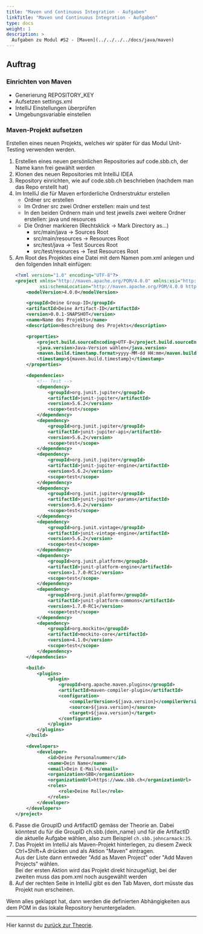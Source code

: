 ```yaml
---
title: "Maven und Continuous Integration - Aufgaben"
linkTitle: "Maven und Continuous Integration - Aufgaben"
type: docs
weight: 1
description: >
  Aufgaben zu Modul #S2 - [Maven](../../../../docs/java/maven)
---
```


## Auftrag

### Einrichten von Maven
- Generierung REPOSITORY_KEY
- Aufsetzen settings.xml
- IntelliJ Einstellungen überprüfen
- Umgebungsvariable einstellen

### Maven-Projekt aufsetzen
Erstellen eines neuen Projekts, welches wir später für das Modul Unit-Testing verwenden werden.

1. Erstellen eines neuen persönlichen Repositories auf code.sbb.ch, der Name kann frei gewählt werden
2. Klonen des neuen Repositories mit IntelliJ IDEA
3. Repository einrichten, wie auf code.sbb.ch beschrieben (nachdem man das Repo erstellt hat)
4. Im IntelliJ die für Maven erforderliche Ordnerstruktur erstellen
   * Ordner src erstellen
   * Im Ordner src zwei Ordner erstellen: main und test
   * In den beiden Ordnern main und test jeweils zwei weitere Ordner erstellen: java und resources
   * Die Ordner markieren (Rechtsklick -> Mark Directory as...)
      * src/main/java -> Sources Root
      * src/main/resources -> Resources Root
      * src/test/java -> Test Sources Root
      * src/test/resources -> Test Resources Root
5. Am Root des Projektes eine Datei mit dem Namen pom.xml anlegen und den folgenden Inhalt einfügen:
    ```xml
    <?xml version="1.0" encoding="UTF-8"?>
    <project xmlns="http://maven.apache.org/POM/4.0.0" xmlns:xsi="http://www.w3.org/2001/XMLSchema-instance"
             xsi:schemaLocation="http://maven.apache.org/POM/4.0.0 https://maven.apache.org/xsd/maven-4.0.0.xsd">
        <modelVersion>4.0.0</modelVersion>
    
        <groupId>Deine Group-ID</groupId>
        <artifactId>Deine Artifact-ID</artifactId>
        <version>0.0.1-SNAPSHOT</version>
        <name>Name des Projekts</name>
        <description>Beschreibung des Projekts</description>
    
        <properties>
            <project.build.sourceEncoding>UTF-8</project.build.sourceEncoding>
            <java.version>Java-Version wählen</java.version>
            <maven.build.timestamp.format>yyyy-MM-dd HH:mm</maven.build.timestamp.format>
            <timestamp>${maven.build.timestamp}</timestamp>
        </properties>
    
        <dependencies>
            <!-- Test -->
            <dependency>
                <groupId>org.junit.jupiter</groupId>
                <artifactId>junit-jupiter</artifactId>
                <version>5.6.2</version>
                <scope>test</scope>
            </dependency>
            <dependency>
                <groupId>org.junit.jupiter</groupId>
                <artifactId>junit-jupiter-api</artifactId>
                <version>5.6.2</version>
                <scope>test</scope>
            </dependency>
            <dependency>
                <groupId>org.junit.jupiter</groupId>
                <artifactId>junit-jupiter-engine</artifactId>
                <version>5.6.2</version>
                <scope>test</scope>
            </dependency>
            <dependency>
                <groupId>org.junit.jupiter</groupId>
                <artifactId>junit-jupiter-params</artifactId>
                <version>5.6.2</version>
                <scope>test</scope>
            </dependency>
            <dependency>
                <groupId>org.junit.vintage</groupId>
                <artifactId>junit-vintage-engine</artifactId>
                <version>5.6.2</version>
                <scope>test</scope>
            </dependency>
            <dependency>
                <groupId>org.junit.platform</groupId>
                <artifactId>junit-platform-engine</artifactId>
                <version>1.7.0-RC1</version>
                <scope>test</scope>
            </dependency>
            <dependency>
                <groupId>org.junit.platform</groupId>
                <artifactId>junit-platform-commons</artifactId>
                <version>1.7.0-RC1</version>
                <scope>test</scope>
            </dependency>
            <dependency>
                <groupId>org.mockito</groupId>
                <artifactId>mockito-core</artifactId>
                <version>4.1.0</version>
                <scope>test</scope>
            </dependency>
        </dependencies>
    
        <build>
            <plugins>
                <plugin>
                    <groupId>org.apache.maven.plugins</groupId>
                    <artifactId>maven-compiler-plugin</artifactId>
                    <configuration>
                        <compilerVersion>${java.version}</compilerVersion>
                        <source>${java.version}</source>
                        <target>${java.version}</target>
                    </configuration>
                </plugin>
            </plugins>
        </build>
    
        <developers>
            <developer>
                <id>Deine Personalnummer</id>
                <name>Dein Name</name>
                <email>Dein E-Mail</email>
                <organization>SBB</organization>
                <organizationUrl>https://www.sbb.ch</organizationUrl>
                <roles>
                    <role>Deine Rolle</role>
                </roles>
            </developer>
        </developers>
    </project>
    ```
6. Passe die GroupID und ArtifactID gemäss der Theorie an. Dabei könntest du für die GroupID ch.sbb.{dein_name} und für die ArtifactID die aktuelle Aufgabe wählen, also zum Beispiel `ch.sbb.johncarmack:J5`.
7. Das Projekt im IntelliJ als Maven-Projekt hinterlegen, zu diesem Zweck Ctrl+Shift+A drücken und als Aktion "Maven" eintragen.<br>
   Aus der Liste dann entweder "Add as Maven Project" oder "Add Maven Projects" wählen.<br>
   Bei der ersten Aktion wird das Projekt direkt hinzugefügt, bei der zweiten muss das pom.xml noch ausgewählt werden
8. Auf der rechten Seite in IntelliJ gibt es den Tab Maven, dort müsste das Projekt nun erscheinen.

Wenn alles geklappt hat, dann werden die definierten Abhängigkeiten aus dem POM in das lokale Repository heruntergeladen. 

---
Hier kannst du [zurück zur Theorie](../../../../docs/java/maven).